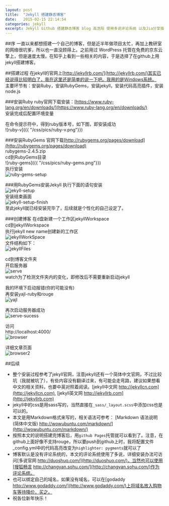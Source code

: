 ```yaml
---
layout: post
title:  "Jekyll 搭建静态博客"
date:   2015-02-15 22:14:54
categories: jekyll
excerpt: Jekyll Github 搭建静态博客 blog 高浩阳 使用多说评论系统 以及Jia分享插件 参考git教程
---
```


##序
一直以来都想搭建一个自己的博客，但是近半年做项目太忙，再加上教研室的网络很坑爹，所以也一直没顾得上。之前用过 WordPress 托管在免费的京东云擎上，但是速度太慢。在知乎上看到一些相关的内容，于是选择了在github上用jekyll搭建博客。

##搭建过程
在jekyll的官网上[http://jekyllrb.com/](http://jekyllrb.com/)其实已经说得比较明白了，我在这里还是简单的说一下吧。我用的是Windows系统。    
主要环节有：安装Ruby，安装RubyGems，安装jekyll，安装代码高亮插件，安装node.js

###安装Ruby
ruby官网下载安装：[https://www.ruby-lang.org/en/downloads/](https://www.ruby-lang.org/en/downloads/)  
安装完成后配置环境变量

在命令提示符中，得到ruby版本号，如下图，即安装成功   
![ruby-v]({{ "/css/pics/ruby-v.png"}})

###安装RubyGems
官网下载[http://rubygems.org/pages/download](http://rubygems.org/pages/download)   
rubygems-2.4.5.zip   
cd到RubyGems目录   
![ruby-gems]({{ "/css/pics/ruby-gems.png"}})    
执行安装   
![ruby-gems-setup]({{"/css/pics/ruby-gems-setup.png"}})   

###用RubyGems安装Jekyll
执行下面的语句安装   
![jekyll-setup]({{"/css/pics/jekyll-setup.png"}})   
安装结束画面   
![jekyll-setup-finish]({{"/css/pics/jekyll-setup-finish.png"}})   
至此jekyll就已经安装完毕了，后续就是个性化的自己设定了。   

###创建博客
在d盘新建一个工作区jekyllWorkspace   
cd到jekyllWorkspace   
执行jekyll new name创建新的工作区   
![jekyllWorkSpace]({{"/css/pics/jekyllWorkSpace.png"}})   
文件结构如下：   
![jekyllFiles]({{"/css/pics/jekyllFiles.png"}})

cd到博客文件夹   
开启服务器   
![serve]({{"/css/pics/serve.png"}})   
watch为了检测文件夹内的变化，即修改后不需要重新启动jekyll

我的环境下启动报错(你的可能没有)    
再安装yajl-ruby和rouge   
![yajl]({{"/css/pics/yajl.png"}})

再次启动服务器成功   
![serve-sucess]({{"/css/pics/serve-sucess.png"}})

访问   
http://localhost:4000/   
![browser]({{"/css/pics/browser.png"}})   

详细文章页面   
![browser2]({{"/css/pics/browser2.png"}})  

##后续
*  整个安装过程参考了jekyll官网，注意jekyll还有一个简体中文官网，不过比较坑（我就被坑了），有些内容没有翻译过来，有可能会走弯路，建议如果想看中文的相关资料，也要中英对照着阅读。[jekyll中文网 http://jekyllcn.com](http://jekyllcn.com), [jekyll英文网 http://jekyllrb.com](http://jekyllrb.com)
*  jekyll中的css是用sass写的，当然直接在`_sass/_layout.scss`中添加css也是可以的。
*  本文是用Markdown格式来写的，相关语法可参考： [Markdown 语法说明 (简体中文版) http://wowubuntu.com/markdown/](http://wowubuntu.com/markdown/)  
*  按照本文的说明搭建完博客后，用`github Pages`托管就可以看到了。注意，在github上面好像不支持rouge，所以要push到github上时，我将配置文件_config.yml中的代码高亮改变为`highlighter: pygments`就可以了
*  博客默认是没有评论系统的，本文的评论系统使用了多说，详细安装办法可访问[多说官网 http://duoshuo.com/](http://duoshuo.com/)，当然也可以使用[搜狐畅言 http://changyan.sohu.com/](http://changyan.sohu.com/)作为评论系统。	
*  也可以绑定自己的域名，如果没有域名，可以在[godaddy http://www.godaddy.com/](http://www.godaddy.com/)上将域名放入购物车等待降价，买之。
*  祝各位新年快乐！
